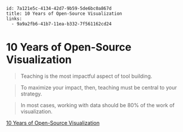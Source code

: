 ```
id: 7a121e5c-4134-42d7-9b59-5de6bc0a867d
title: 10 Years of Open-Source Visualization
links:
  - 9a9a2fb6-41b7-11ea-b332-7f561162cd24
```

# 10 Years of Open-Source Visualization

>  Teaching is the most impactful aspect of tool building.

> To maximize your impact, then, teaching must be central to your strategy. 

>  In most cases, working with data should be 80% of the work of visualization. 

[10 Years of Open-Source Visualization][1]

[1]: https://observablehq.com/@mbostock/10-years-of-open-source-visualization
